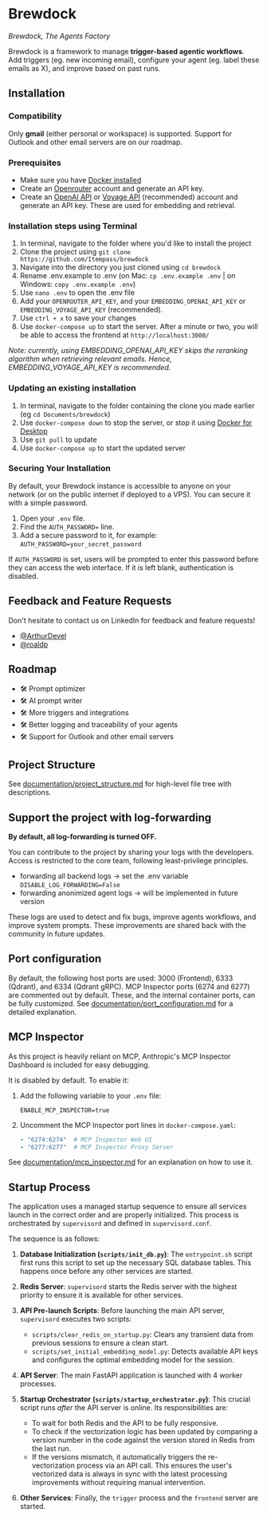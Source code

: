 # Brewdock
*Brewdock, The Agents Factory*

Brewdock is a framework to manage **trigger-based agentic workflows**. Add triggers (eg. new incoming email), configure your agent (eg. label these emails as X), and improve based on past runs.


## Installation
### Compatibility
Only **gmail** (either personal or workspace) is supported. Support for Outlook and other email servers are on our roadmap.

### Prerequisites
- Make sure you have [Docker installed](https://docs.docker.com/engine/install/)
- Create an [Openrouter](https://openrouter.ai/) account and generate an API key.
- Create an [OpenAI API](https://platform.openai.com/) or [Voyage API](https://www.voyageai.com/) (recommended) account and generate an API key. These are used for embedding and retrieval.

### Installation steps using Terminal
1. In terminal, navigate to the folder where you'd like to install the project
2. Clone the project using `git clone https://github.com/Itempass/brewdock`
3. Navigate into the directory you just cloned using `cd brewdock`
4. Rename .env.example to .env (on Mac: `cp .env.example .env` | on Windows: `copy .env.example .env`)
5. Use `nano .env` to open the .env file
6. Add your `OPENROUTER_API_KEY`, and your `EMBEDDING_OPENAI_API_KEY` or `EMBEDDING_VOYAGE_API_KEY` (recommended).
7. Use `ctrl + x` to save your changes
8. Use `docker-compose up` to start the server. After a minute or two, you will be able to access the frontend at `http://localhost:3000/`

*Note: currently, using EMBEDDING_OPENAI_API_KEY skips the reranking algorithm when retrieving relevant emails. Hence, EMBEDDING_VOYAGE_API_KEY is recommended.*

### Updating an existing installation
1. In terminal, navigate to the folder containing the clone you made earlier (eg `cd Documents/brewdock`)
2. Use `docker-compose down` to stop the server, or stop it using [Docker for Desktop](https://www.docker.com/products/docker-desktop/)
3. Use `git pull` to update
4. Use `docker-compose up` to start the updated server

### Securing Your Installation
By default, your Brewdock instance is accessible to anyone on your network (or on the public internet if deployed to a VPS). You can secure it with a simple password.

1. Open your `.env` file.
2. Find the `AUTH_PASSWORD=` line.
3. Add a secure password to it, for example: `AUTH_PASSWORD=your_secret_password`

If `AUTH_PASSWORD` is set, users will be prompted to enter this password before they can access the web interface. If it is left blank, authentication is disabled.

## Feedback and Feature Requests

Don't hesitate to contact us on LinkedIn for feedback and feature requests!

* [@ArthurDevel](https://www.linkedin.com/in/arthurstockman/)
* [@roaldp](https://www.linkedin.com/in/roaldparmentier/)

## Roadmap

* 🛠️ Prompt optimizer
* 🛠️ AI prompt writer
* 🛠️ More triggers and integrations
* 🛠️ Better logging and traceability of your agents
* 🛠️ Support for Outlook and other email servers

## Project Structure

See [documentation/project_structure.md](documentation/project_structure.md) for high-level file tree with descriptions.

## Support the project with log-forwarding
**By default, all log-forwarding is turned OFF.**

You can contribute to the project by sharing your logs with the developers. Access is restricted to the core team, following least-privilege principles. 

- forwarding all backend logs -> set the .env variable `DISABLE_LOG_FORWARDING=False`
- forwarding anonimized agent logs -> will be implemented in future version

These logs are used to detect and fix bugs, improve agents workflows, and improve system prompts. These improvements are shared back with the community in future updates. 

## Port configuration
By default, the following host ports are used: 3000 (Frontend), 6333 (Qdrant), and 6334 (Qdrant gRPC). MCP Inspector ports (6274 and 6277) are commented out by default. These, and the internal container ports, can be fully customized. See [documentation/port_configuration.md](documentation/port_configuration.md) for a detailed explanation.

## MCP Inspector

As this project is heavily reliant on MCP, Anthropic's MCP Inspector Dashboard is included for easy debugging.

It is disabled by default. To enable it:
1. Add the following variable to your `.env` file:
   ```
   ENABLE_MCP_INSPECTOR=true
   ```
2. Uncomment the MCP Inspector port lines in `docker-compose.yaml`:
   ```yaml
   - "6274:6274"  # MCP Inspector Web UI
   - "6277:6277"  # MCP Inspector Proxy Server
   ```

See [documentation/mcp_inspector.md](documentation/mcp_inspector.md) for an explanation on how to use it.

## Startup Process

The application uses a managed startup sequence to ensure all services launch in the correct order and are properly initialized. This process is orchestrated by `supervisord` and defined in `supervisord.conf`.

The sequence is as follows:

1.  **Database Initialization (`scripts/init_db.py`)**: The `entrypoint.sh` script first runs this script to set up the necessary SQL database tables. This happens once before any other services are started.

2.  **Redis Server**: `supervisord` starts the Redis server with the highest priority to ensure it is available for other services.

3.  **API Pre-launch Scripts**: Before launching the main API server, `supervisord` executes two scripts:
    *   `scripts/clear_redis_on_startup.py`: Clears any transient data from previous sessions to ensure a clean start.
    *   `scripts/set_initial_embedding_model.py`: Detects available API keys and configures the optimal embedding model for the session.

4.  **API Server**: The main FastAPI application is launched with 4 worker processes.

5.  **Startup Orchestrator (`scripts/startup_orchestrator.py`)**: This crucial script runs *after* the API server is online. Its responsibilities are:
    *   To wait for both Redis and the API to be fully responsive.
    *   To check if the vectorization logic has been updated by comparing a version number in the code against the version stored in Redis from the last run.
    *   If the versions mismatch, it automatically triggers the re-vectorization process via an API call. This ensures the user's vectorized data is always in sync with the latest processing improvements without requiring manual intervention.

6.  **Other Services**: Finally, the `trigger` process and the `frontend` server are started.


